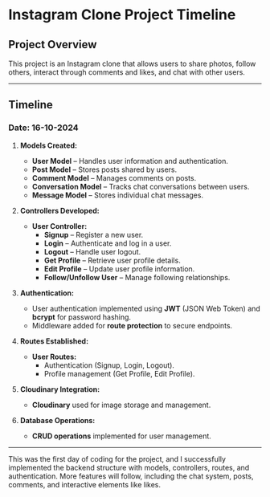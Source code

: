 # Instagram Clone Project Timeline

## Project Overview
This project is an Instagram clone that allows users to share photos, follow others, interact through comments and likes, and chat with other users.

---

## Timeline

### Date: 16-10-2024

1. **Models Created:**
   - **User Model** – Handles user information and authentication.
   - **Post Model** – Stores posts shared by users.
   - **Comment Model** – Manages comments on posts.
   - **Conversation Model** – Tracks chat conversations between users.
   - **Message Model** – Stores individual chat messages.

2. **Controllers Developed:**
   - **User Controller:**  
     - **Signup** – Register a new user.  
     - **Login** – Authenticate and log in a user.  
     - **Logout** – Handle user logout.  
     - **Get Profile** – Retrieve user profile details.  
     - **Edit Profile** – Update user profile information.  
     - **Follow/Unfollow User** – Manage following relationships.

3. **Authentication:**
   - User authentication implemented using **JWT** (JSON Web Token) and **bcrypt** for password hashing.
   - Middleware added for **route protection** to secure endpoints.

4. **Routes Established:**
   - **User Routes:**  
     - Authentication (Signup, Login, Logout).  
     - Profile management (Get Profile, Edit Profile).  

5. **Cloudinary Integration:**
   - **Cloudinary** used for image storage and management.

6. **Database Operations:**
   - **CRUD operations** implemented for user management.

---

This was the first day of coding for the project, and I successfully implemented the backend structure with models, controllers, routes, and authentication. More features will follow, including the chat system, posts, comments, and interactive elements like likes.
